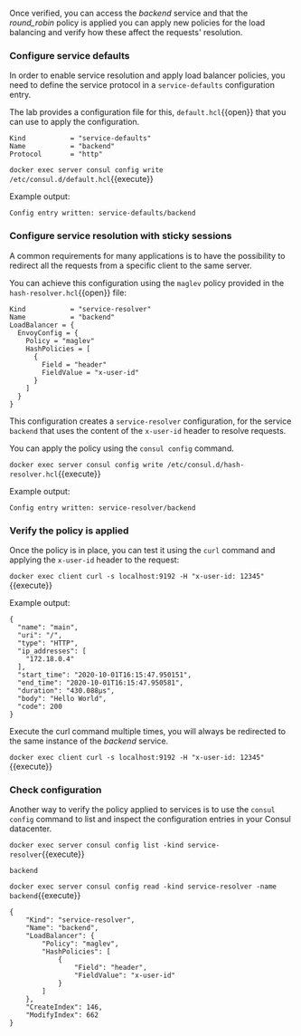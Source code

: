 Once verified, you can access the _backend_ service and that the *round_robin* policy is applied you can apply new policies for the load balancing and verify how these affect the requests' resolution.

### Configure service defaults

In order to enable service resolution and apply load balancer policies, you need to define the service protocol in a `service-defaults` configuration entry.

The lab provides a configuration file for this, `default.hcl`{{open}} that you can use to apply the configuration.

```
Kind           = "service-defaults"
Name           = "backend"
Protocol       = "http"
```

`docker exec server consul config write /etc/consul.d/default.hcl`{{execute}}

Example output:

```
Config entry written: service-defaults/backend
```

### Configure service resolution with sticky sessions

A common requirements for many applications is to have the possibility to redirect all the requests from a specific client to the same server.

You can achieve this configuration using the `maglev` policy provided in the `hash-resolver.hcl`{{open}} file:

```
Kind           = "service-resolver"
Name           = "backend"
LoadBalancer = {
  EnvoyConfig = {
    Policy = "maglev"
    HashPolicies = [
      {
        Field = "header"
        FieldValue = "x-user-id"
      }
    ]
  }
}
```

This configuration creates a `service-resolver` configuration, for the service `backend` that uses the content of the `x-user-id` header to resolve requests.

You can apply the policy using the `consul config` command.

`docker exec server consul config write /etc/consul.d/hash-resolver.hcl`{{execute}}

Example output:

```
Config entry written: service-resolver/backend
```

### Verify the policy is applied

Once the policy is in place, you can test it using the `curl` command and applying the `x-user-id` header to the request:

`docker exec client curl -s localhost:9192 -H "x-user-id: 12345"`{{execute}}

Example output:

```
{
  "name": "main",
  "uri": "/",
  "type": "HTTP",
  "ip_addresses": [
    "172.18.0.4"
  ],
  "start_time": "2020-10-01T16:15:47.950151",
  "end_time": "2020-10-01T16:15:47.950581",
  "duration": "430.088µs",
  "body": "Hello World",
  "code": 200
}
```

Execute the curl command multiple times, you will always be redirected to the same instance of the _backend_ service.

`docker exec client curl -s localhost:9192 -H "x-user-id: 12345"`{{execute}}

### Check configuration

Another way to verify the policy applied to services is to use the `consul config` command to list and inspect the configuration entries in your Consul datacenter.

`docker exec server consul config list -kind service-resolver`{{execute}}

```
backend
```

`docker exec server consul config read -kind service-resolver -name backend`{{execute}}

```
{
    "Kind": "service-resolver",
    "Name": "backend",
    "LoadBalancer": {
        "Policy": "maglev",
        "HashPolicies": [
            {
                "Field": "header",
                "FieldValue": "x-user-id"
            }
        ]
    },
    "CreateIndex": 146,
    "ModifyIndex": 662
}
```
